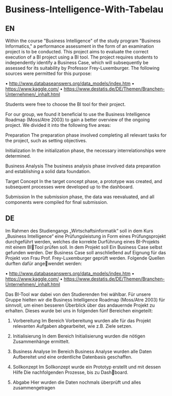 # Business-Intelligence-With-Tabelau

## EN
Within the course "Business Intelligence" of the study program "Business Informatics," a performance assessment in the form of an examination project is to be conducted. This project aims to evaluate the correct execution of a BI project using a BI tool. The project requires students to independently identify a Business Case, which will subsequently be assessed for its suitability by Professor Frey-Luxemburger. The following sources were permitted for this purpose:

• http://www.databaseanswers.org/data_models/index.htm
• https://www.kaggle.com/
• https://www.destatis.de/DE/Themen/Branchen-Unternehmen/_inhalt.html

Students were free to choose the BI tool for their project.

For our group, we found it beneficial to use the Business Intelligence Roadmap (Moss/Atre 2003) to gain a better overview of the ongoing project. We divided it into the following five areas:

Preparation
The preparation phase involved completing all relevant tasks for the project, such as setting objectives.

Initialization
In the initialization phase, the necessary interrelationships were determined.

Business Analysis
The business analysis phase involved data preparation and establishing a solid data foundation.

Target Concept
In the target concept phase, a prototype was created, and subsequent processes were developed up to the dashboard.

Submission
In the submission phase, the data was reevaluated, and all components were compiled for final submission.

## DE

Im Rahmen des Studiengangs „Wirtschaftsinformatik“ soll in dem Kurs „Business Intelligence“ eine Prüfungsleistung 
in Form eines Prüfungsprojekt durchgeführt werden, welches die korrekte Durführung eines BI-Projekts mit einem BITool prüfen soll. In dem Projekt soll Ein Business Case selbst gefunden werden. Der Business Case soll anschließend 
auf Eignung für das Projekt von Frau Prof. Frey-Luxemburger geprüft werden. Folgende Quellen durften dafür angewendet werden:

• http://www.databaseanswers.org/data_models/index.htm 
• https://www.kaggle.com/ 
• https://www.destatis.de/DE/Themen/Branchen-Unternehmen/_inhalt.html

Das BI-Tool war dabei von den Studierenden frei wählbar.
Für unsere Gruppe hielten wir die Business Intelligence Roadmap (Moss/Atre 2003) für sinnvoll, um einen besseren 
Überblick über das andauernde Projekt zu erhalten. Dieses wurde bei uns in folgenden fünf Bereichen eingeteilt:

1. Vorbereitung
Im Bereich Vorbereitung wurden alle für das Projekt relevanten Aufgaben abgearbeitet, wie z.B. Ziele setzen.

3. Initialisierung
In dem Bereich Initialisierung wurden die nötigen Zusammenhänge ermittelt.

5. Business Analyse
Im Bereich Business Analyse wurden alle Daten Aufbereitet und eine ordentliche Datenbasis geschaffen.

7. Sollkonzept
Im Sollkonzept wurde ein Prototyp erstellt und mit dessen Hilfe Die nachfolgenden Prozesse, bis zu Dashboard.

9. Abgabe
Hier wurden die Daten nochmals überprüft und alles zusammengetragen
